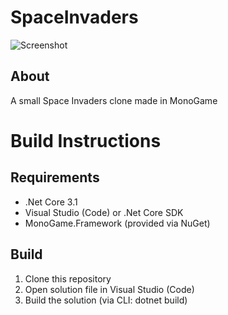 # SpaceInvaders

![Screenshot](https://rumkugel13.github.io/content/images/spaceinvaders_screenshot2.png)

## About

A small Space Invaders clone made in MonoGame

# Build Instructions

## Requirements
- .Net Core 3.1
- Visual Studio (Code) or .Net Core SDK
- MonoGame.Framework (provided via NuGet)

## Build
1. Clone this repository
2. Open solution file in Visual Studio (Code)
3. Build the solution (via CLI: dotnet build)
